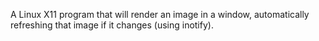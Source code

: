 A Linux X11 program that will render an image in a window, automatically
refreshing that image if it changes (using inotify).
